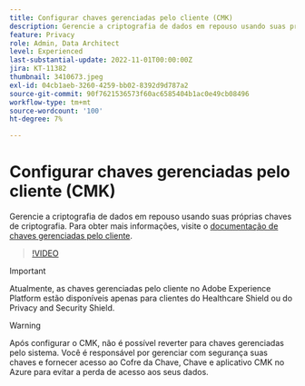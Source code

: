 ```yaml
---
title: Configurar chaves gerenciadas pelo cliente (CMK)
description: Gerencie a criptografia de dados em repouso usando suas próprias chaves de criptografia.
feature: Privacy
role: Admin, Data Architect
level: Experienced
last-substantial-update: 2022-11-01T00:00:00Z
jira: KT-11382
thumbnail: 3410673.jpeg
exl-id: 04cb1aeb-3260-4259-bb02-8392d9d787a2
source-git-commit: 90f7621536573f60ac6585404b1ac0e49cb08496
workflow-type: tm+mt
source-wordcount: '100'
ht-degree: 7%

---
```


# Configurar chaves gerenciadas pelo cliente (CMK)

Gerencie a criptografia de dados em repouso usando suas próprias chaves de criptografia. Para obter mais informações, visite o [documentação de chaves gerenciadas pelo cliente](https://experienceleague.adobe.com/docs/experience-platform/landing/governance-privacy-security/customer-managed-keys.html?lang=pt-BR).

>[!VIDEO](https://video.tv.adobe.com/v/3410673/?quality=12&learn=on)

>[!IMPORTANT]
>
> Atualmente, as chaves gerenciadas pelo cliente no Adobe Experience Platform estão disponíveis apenas para clientes do Healthcare Shield ou do Privacy and Security Shield.

>[!WARNING]
>
>Após configurar o CMK, não é possível reverter para chaves gerenciadas pelo sistema. Você é responsável por gerenciar com segurança suas chaves e fornecer acesso ao Cofre da Chave, Chave e aplicativo CMK no Azure para evitar a perda de acesso aos seus dados.
